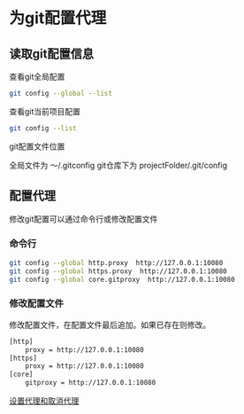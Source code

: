 # 为git配置代理

## 读取git配置信息

查看git全局配置
```Bash
git config --global --list
```
查看git当前项目配置
```Bash
git config --list
```

git配置文件位置

全局文件为 ～/.gitconfig
git仓库下为 projectFolder/.git/config

## 配置代理
修改git配置可以通过命令行或修改配置文件

### 命令行
```Bash
git config --global http.proxy  http://127.0.0.1:10080
git config --global https.proxy  http://127.0.0.1:10080
git config --global core.gitproxy  http://127.0.0.1:10080
```

### 修改配置文件
修改配置文件，在配置文件最后追加。如果已存在则修改。
```Bash
[http]
    proxy = http://127.0.0.1:10080
[https]
    proxy = http://127.0.0.1:10080
[core]
    gitproxy = http://127.0.0.1:10080
```

<seealso>
   <category ref="external">
       <a href="https://blog.csdn.net/zwhfyy/article/details/130739079">设置代理和取消代理</a>
   </category>
</seealso>
